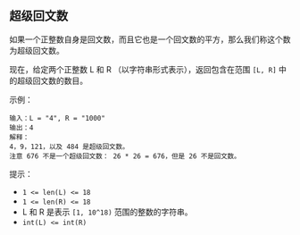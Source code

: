 ## 超级回文数

如果一个正整数自身是回文数，而且它也是一个回文数的平方，那么我们称这个数为超级回文数。

现在，给定两个正整数 L 和 R （以字符串形式表示），返回包含在范围 `[L, R]` 中的超级回文数的数目。

示例：

```
输入：L = "4", R = "1000"
输出：4
解释：
4，9，121，以及 484 是超级回文数。
注意 676 不是一个超级回文数： 26 * 26 = 676，但是 26 不是回文数。
```

提示：

* `1 <= len(L) <= 18`
* `1 <= len(R) <= 18`
* L 和 R 是表示 `[1, 10^18)` 范围的整数的字符串。
* `int(L) <= int(R)`